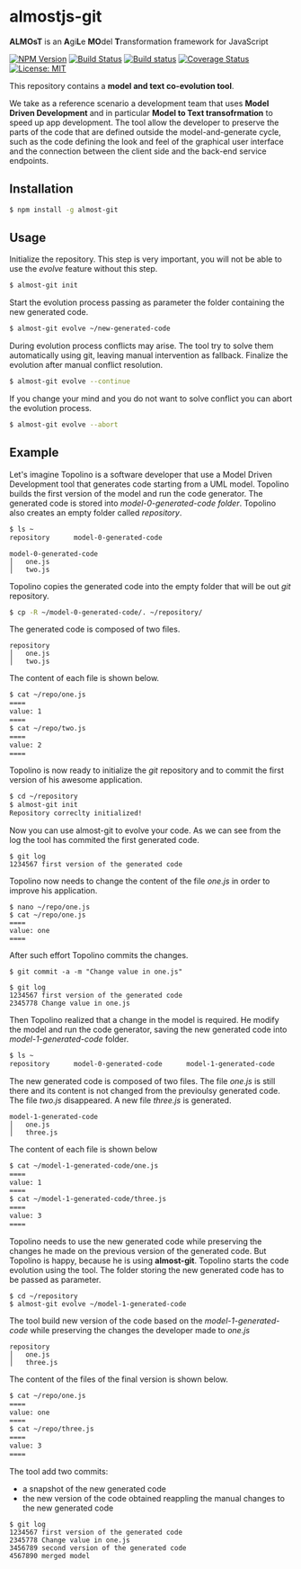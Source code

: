 # almostjs-git

__ALMOsT__ is an **A**gi**L**e **MO**del **T**ransformation framework for JavaScript

[![NPM Version](https://img.shields.io/npm/v/almost-git.svg)](https://img.shields.io/npm/v/almost-git.svg)
[![Build Status](https://travis-ci.org/emanuele-falzone/almostjs-git.svg?branch=master)](https://travis-ci.org/emanuele-falzone/almostjs-git)
[![Build status](https://ci.appveyor.com/api/projects/status/0q78i1q1d333w70p/branch/master?svg=true)](https://ci.appveyor.com/project/emanuele-falzone/almostjs-git/branch/master)
[![Coverage Status](https://coveralls.io/repos/github/emanuele-falzone/almostjs-git/badge.svg?branch=master)](https://coveralls.io/github/emanuele-falzone/almostjs-git?branch=master)
[![License: MIT](https://img.shields.io/badge/License-MIT-yellow.svg)](https://opensource.org/licenses/MIT)

This repository contains a __model and text co-evolution tool__. 

We take as a reference scenario a development team that uses __Model Driven Development__ and in particular __Model to Text transofrmation__ to speed up app development.
The tool allow the developer to preserve the parts of the code that are defined outside the model-and-generate cycle, such as the code defining the look and feel of the graphical user interface and the connection between the client side and the back-end service endpoints.

## Installation

```bash
$ npm install -g almost-git
```

## Usage

Initialize the repository.
This step is very important, you will not be able to use the *evolve* feature without this step.
```bash
$ almost-git init
```

Start the evolution process passing as parameter the folder containing the new generated code.
```bash
$ almost-git evolve ~/new-generated-code
```

During evolution process conflicts may arise. 
The tool try to solve them automatically using git, leaving manual intervention as fallback. 
Finalize the evolution after manual conflict resolution.
```bash
$ almost-git evolve --continue
```

If you change your mind and you do not want to solve conflict you can abort the evolution process.
```bash
$ almost-git evolve --abort
```

## Example

Let's imagine Topolino is a software developer that use a Model Driven Development tool that generates code starting from a UML model.
Topolino builds the first version of the model and run the code generator. 
The generated code is stored into *model-0-generated-code folder*. 
Topolino also creates an empty folder called *repository*.

```bash
$ ls ~
repository      model-0-generated-code
```

```
model-0-generated-code
│   one.js
│   two.js
```

Topolino copies the generated code into the empty folder that will be out *git* repository.

```bash
$ cp -R ~/model-0-generated-code/. ~/repository/
```

The generated code is composed of two files.

```
repository
│   one.js
│   two.js
```

The content of each file is shown below.

```bash
$ cat ~/repo/one.js
====
value: 1
====
$ cat ~/repo/two.js
====
value: 2
====
```

Topolino is now ready to initialize the *git* repository and to commit the first version of his awesome application.

```bash
$ cd ~/repository
$ almost-git init
Repository correclty initialized!
```

Now you can use almost-git to evolve your code.
As we can see from the log the tool has commited the first generated code.
```
$ git log
1234567 first version of the generated code
```

Topolino now needs to change the content of the file *one.js* in order to improve his application.
```
$ nano ~/repo/one.js
$ cat ~/repo/one.js
====
value: one
====
```

After such effort Topolino commits the changes.
```
$ git commit -a -m "Change value in one.js"
```

```
$ git log
1234567 first version of the generated code
2345778 Change value in one.js
```

Then Topolino realized that a change in the model is required. He modify the model and run the code generator, saving the new generated code into *model-1-generated-code* folder.

```bash
$ ls ~
repository      model-0-generated-code      model-1-generated-code
```

The new generated code is composed of two files. 
The file *one.js* is still there and its content is not changed from the previoulsy generated code. 
The file *two.js* disappeared. 
A new file *three.js* is generated.

```
model-1-generated-code
│   one.js
│   three.js
```

The content of each file is shown below
```bash
$ cat ~/model-1-generated-code/one.js
====
value: 1
====
$ cat ~/model-1-generated-code/three.js
====
value: 3
====
```

Topolino needs to use the new generated code while preserving the changes he made on the previous version of the generated code. 
But Topolino is happy, because he is using __almost-git__. 
Topolino starts the code evolution using the tool. 
The folder storing the new generated code has to be passed as parameter.

```
$ cd ~/repository
$ almost-git evolve ~/model-1-generated-code
```

The tool build new version of the code based on the *model-1-generated-code* while preserving the changes the developer made to *one.js*

```
repository
│   one.js
│   three.js
```

The content of the files of the final version is shown below.

```bash
$ cat ~/repo/one.js
====
value: one
====
$ cat ~/repo/three.js
====
value: 3
====
```

The tool add two commits:
- a snapshot of the new generated code
- the new version of the code obtained reappling the manual changes to the new generated code

```
$ git log
1234567 first version of the generated code
2345778 Change value in one.js
3456789 second version of the generated code
4567890 merged model
```